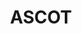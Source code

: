 ---
lastmod: '2025-04-06T06:05:21+00:00'
latitude: -27.794456
layout: suburb
longitude: 152.03681
postcode: '4359'
state: QLD
title: ASCOT
url: /qld/ascot/
---